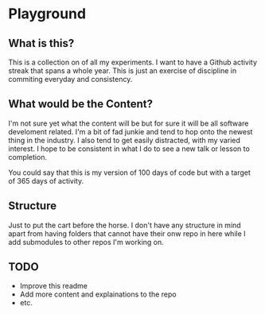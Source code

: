 # Playground

## What is this?

This is a collection on of all my experiments. I want to have a Github activity streak that spans
a whole year. This is just an exercise of discipline in commiting everyday and consistency.

## What would be the Content?

I'm not sure yet what the content will be but for sure it will be all software develoment related.
I'm a bit of fad junkie and tend to hop onto the newest thing in the industry. I also tend to get easily
distracted, with my varied interest. I hope to be consistent in what I do to see a new talk or lesson to completion.

You could say that this is my version of 100 days of code but with a target of 365 days of activity.

## Structure

Just to put the cart before the horse. I don't have any structure in mind apart from having folders that cannot
have their onw repo in here while I add submodules to other repos I'm working on.


## TODO

- Improve this readme
- Add more content and explainations to the repo
- etc.
